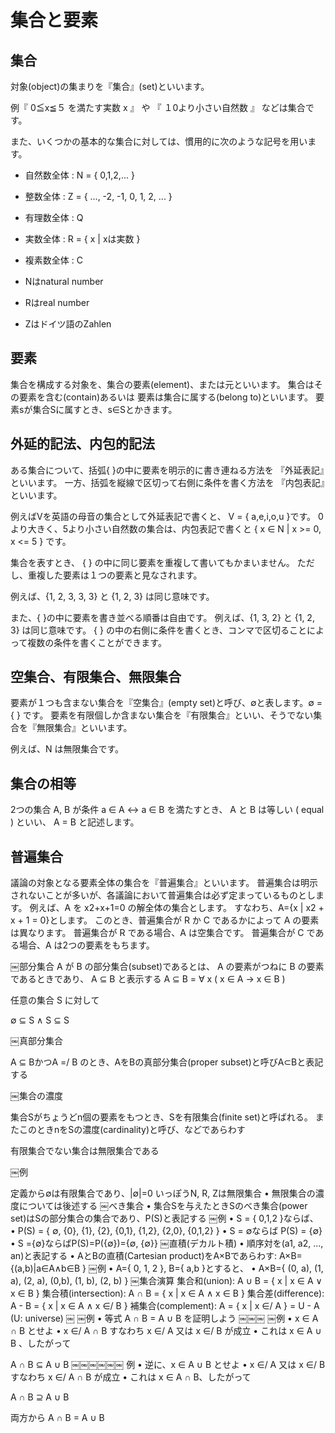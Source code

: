 # 集合と要素

## 集合

対象(object)の集まりを『集合』(set)といいます。

例『 0≦x≦５ を満たす実数 x 』 や 『 １0より小さい自然数 』 などは集合です。

また、いくつかの基本的な集合に対しては、慣用的に次のような記号を用います。

- 自然数全体 : N = { 0,1,2,... }
- 整数全体 : Z = { ..., -2, -1, 0, 1, 2, ... }
- 有理数全体 : Q
- 実数全体 : R = { x | xは実数 }
- 複素数全体 : C

- Nはnatural number
- Rはreal number
- Zはドイツ語のZahlen

## 要素

集合を構成する対象を、集合の要素(element)、または元といいます。
集合はその要素を含む(contain)あるいは 要素は集合に属する(belong to)といいます。
要素sが集合Sに属すとき、s∈Sとかきます。

## 外延的記法、内包的記法

ある集合について、括弧{ }の中に要素を明示的に書き連ねる方法を 『外延表記』といいます。
一方、括弧を縦線で区切って右側に条件を書く方法を 『内包表記』といいます。

例えばVを英語の母音の集合として外延表記で書くと、 V = { a,e,i,o,u }です。
0より大きく、5より小さい自然数の集合は、内包表記で書くと { x ∈ N | x >= 0, x <= 5 } です。

集合を表すとき、 { } の中に同じ要素を重複して書いてもかまいません。
ただし、重複した要素は１つの要素と見なされます。

例えば、{1, 2, 3, 3, 3} と {1, 2, 3} は同じ意味です。

また、{ }の中に要素を書き並べる順番は自由です。
例えば、{1, 3, 2} と {1, 2, 3} は同じ意味です。
{ } の中の右側に条件を書くとき、コンマで区切ることによって複数の条件を書くことができます。

## 空集合、有限集合、無限集合

要素が１つも含まない集合を『空集合』(empty set)と呼び、∅と表します。∅ = { } です。
要素を有限個しか含まない集合を『有限集合』といい、そうでない集合を『無限集合』といいます。

例えば、N は無限集合です。

## 集合の相等

2つの集合 A, B が条件 a ∈ A ↔ a ∈ B を満たすとき、 A と B は等しい ( equal ) といい、 A = B と記述します。

## 普遍集合

議論の対象となる要素全体の集合を『普遍集合』といいます。
普遍集合は明示されないことが多いが、各議論において普遍集合は必ず定まっているものとします。
例えば、A を x2+x+1=0 の解全体の集合とします。
すなわち、A={x | x2 + x + 1 = 0}とします。
このとき、普遍集合が R か C であるかによって A の要素は異なります。
普遍集合が R である場合、A は空集合です。
普遍集合が C である場合、A は2つの要素をもちます。




￼部分集合
A が B の部分集合(subset)であるとは、 A の要素がつねに B の要素であるときであり、 A ⊆ B と表示する
A ⊆ B = ∀ x ( x ∈ A → x ∈ B )

任意の集合 S に対して

∅ ⊆ S ∧ S ⊆ S

￼真部分集合

A ⊆ BかつA =/ B のとき、AをBの真部分集合(proper subset)と呼びA⊂Bと表記する

￼集合の濃度

集合Sがちょうどn個の要素をもつとき、Sを有限集合(finite set)と呼ばれる。
またこのときnをSの濃度(cardinality)と呼び、などであらわす

有限集合でない集合は無限集合である

￼例

定義から∅は有限集合であり、|∅|=0
いっぽうN, R, Zは無限集合
• 無限集合の濃度については後述する
￼べき集合
• 集合Sを与えたときSのべき集合(power set)はSの部分集合の集合であり、P(S)と表記する
￼例
• S = { 0,1,2 }ならば、
• P(S) = { ∅, {0}, {1}, {2}, {0,1}, {1,2}, {2,0}, {0,1,2} }
• S = ∅ならば P(S) = {∅}
• S ={∅}ならばP(S)=P({∅})={∅, {∅}}
￼直積(デカルト積)
• 順序対を(a1, a2, ..., an)と表記する
• AとBの直積(Cartesian product)をA×Bであらわす: A×B={(a,b)|a∈A∧b∈B }
￼例
• A={ 0, 1, 2 }, B={ a,b }とすると、
• A×B={ (0, a), (1, a), (2, a), (0,b), (1, b), (2, b) }
￼集合演算
集合和(union): A ∪ B = { x | x ∈ A ∨ x ∈ B }
集合積(intersection): A ∩ B = { x | x ∈ A ∧ x ∈ B }
集合差(difference): A - B = { x | x ∈ A ∧ x ∈/ B }
補集合(complement): A = { x | x ∈/ A } = U - A (U: universe)
￼
￼例
• 等式 A ∩ B = A ∪ B を証明しよう
￼￼￼
￼例
• x ∈ A ∩ B とせよ
• x ∈/ A ∩ B すなわち x ∈/ A 又は x ∈/ B が成立
• これは x ∈ A ∪ B 、したがって

A ∩ B ⊆ A ∪ B
￼￼￼￼￼￼
例
• 逆に、x ∈ A ∪ B とせよ
• x ∈/ A 又は x ∈/ B すなわち x ∈/ A ∩ B が成立
• これは x ∈ A ∩ B、したがって

A ∩ B ⊇ A ∪ B

両方から A ∩ B = A ∪ B
